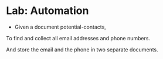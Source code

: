 # Lab: Automation

- Given a document potential-contacts, 

To find and collect all email addresses and phone numbers.

And store the email and the phone in two separate documents.